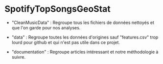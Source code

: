 # SpotifyTopSongsGeoStat

- "CleanMusicData" : Regroupe tous les fichiers de données nettoyés et que l'on garde pour nos analyses.

- "data" : Regroupe toutes les données d'origines sauf "features.csv" trop lourd pour github et qui n'est pas utile dans ce projet.

- "documentation" : Regroupe articles intéressant et notre méthodologie à suivre.